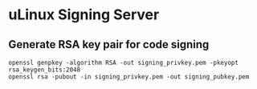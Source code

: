 # uLinux Signing Server

## Generate RSA key pair for code signing
    openssl genpkey -algorithm RSA -out signing_privkey.pem -pkeyopt rsa_keygen_bits:2048
    openssl rsa -pubout -in signing_privkey.pem -out signing_pubkey.pem
